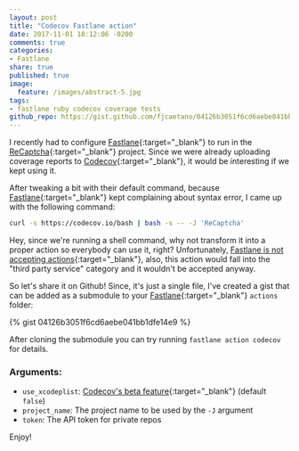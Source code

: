 ```yaml
---
layout: post
title: "Codecov Fastlane action"
date: 2017-11-01 18:12:06 -0200
comments: true
categories:
- Fastlane
share: true
published: true
image:
  feature: /images/abstract-5.jpg
tags:
- fastlane ruby codecov coverage tests
github_repo: https://gist.github.com/fjcaetano/04126b3051f6cd6aebe041bb1dfe14e9
---
```

I recently had to configure [Fastlane]{:target="_blank"} to run in the [ReCaptcha]{:target="_blank"}
project. Since we were already uploading coverage reports to [Codecov]{:target="_blank"},
it would be interesting if we kept using it.

After tweaking a bit with their default command, because [Fastlane]{:target="_blank"}
kept complaining about syntax error, I came up with the following command:

<!-- more -->

``` sh
curl -s https://codecov.io/bash | bash -s -- -J 'ReCaptcha'
```

Hey, since we're running a shell command, why not transform it into a proper
action so everybody can use it, right?  Unfortunately, [Fastlane is not accepting
actions](https://docs.fastlane.tools/plugins/create-plugin/#submitting-the-action-to-the-fastlane-main-repo){:target="_blank"},
also, this action would fall into the "third party service" category and it wouldn't
be accepted anyway.

So let's share it on Github! Since, it's just a single file, I've created a gist
that can be added as a submodule to your [Fastlane]{:target="_blank"} `actions` folder:

{% gist 04126b3051f6cd6aebe041bb1dfe14e9 %}

After cloning the submodule you can try running `fastlane action codecov` for details.

### Arguments:

- `use_xcodeplist`: [Codecov's beta feature](https://docs.codecov.io/blog/beta-xcode-plist-reports){:target="_blank"} (default `false`)
- `project_name`: The project name to be used by the `-J` argument
- `token`: The API token for private repos

Enjoy!

[Fastlane]: https://github.com/fastlane/fastlane
[ReCaptcha]: https://github.com/fjcaetano/ReCaptcha
[Codecov]: https://codecov.io

